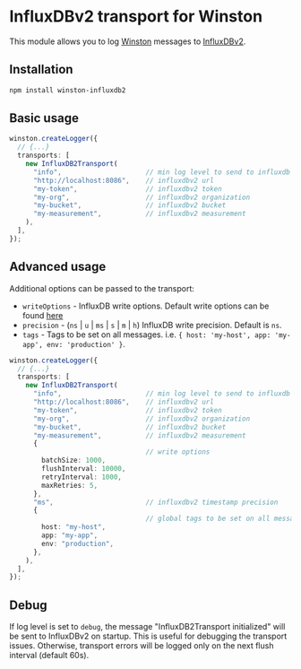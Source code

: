 # InfluxDBv2 transport for Winston

This module allows you to log [Winston](https://github.com/winstonjs/winston) messages to [InfluxDBv2](https://docs.influxdata.com/influxdb/v2/).

## Installation

```bash
npm install winston-influxdb2
```

## Basic usage

```ts
winston.createLogger({
  // {...}
  transports: [
    new InfluxDB2Transport(
      "info",                     // min log level to send to influxdb
      "http://localhost:8086",    // influxdbv2 url
      "my-token",                 // influxdbv2 token
      "my-org",                   // influxdbv2 organization
      "my-bucket",                // influxdbv2 bucket
      "my-measurement",           // influxdbv2 measurement
    ),
  ],
});
```

## Advanced usage

Additional options can be passed to the transport:

- `writeOptions` - InfluxDB write options. Default write options can be found [here](https://github.com/influxdata/influxdb-client-js/blob/master/packages/core/src/options.ts#L141)
- `precision` - (`ns` | `u` | `ms` | `s` | `m` | `h`) InfluxDB write precision. Default is `ns`.
- `tags` - Tags to be set on all messages. i.e. `{ host: 'my-host', app: 'my-app', env: 'production' }`.

```ts
winston.createLogger({
  // {...}
  transports: [
    new InfluxDB2Transport(
      "info",                     // min log level to send to influxdb
      "http://localhost:8086",    // influxdbv2 url
      "my-token",                 // influxdbv2 token
      "my-org",                   // influxdbv2 organization
      "my-bucket",                // influxdbv2 bucket
      "my-measurement",           // influxdbv2 measurement
      {
                                  // write options
        batchSize: 1000,
        flushInterval: 10000,
        retryInterval: 1000,
        maxRetries: 5,
      },
      "ms",                       // influxdbv2 timestamp precision 
      {
                                  // global tags to be set on all messages
        host: "my-host",
        app: "my-app",
        env: "production",
      },
    ),
  ],
});
```

## Debug

If log level is set to `debug`, the message "InfluxDB2Transport initialized" will be sent to InfluxDBv2 on startup. This is useful for debugging the transport issues. Otherwise, transport errors will be logged only on the next flush interval (default 60s).
